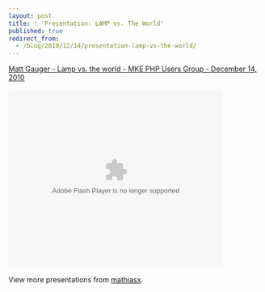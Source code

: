 ```yaml
---
layout: post
title: ! 'Presentation: LAMP vs. The World'
published: true
redirect_from:
  - /blog/2010/12/14/presentation-lamp-vs-the-world/
---
```


[Matt Gauger - Lamp vs. the world - MKE PHP Users Group - December 14, 2010](http://www.slideshare.net/mathiasx/matt-gauger-lamp-vs-the-world-mke-php-users-group-december-14-2010)

<object height="355" width="425"><param name="movie" value="http://static.slidesharecdn.com/swf/ssplayer2.swf?doc=lampvs-theworld-101214192052-phpapp01&amp;stripped_title=matt-gauger-lamp-vs-the-world-mke-php-users-group-december-14-2010&amp;userName=mathiasx"> <param name="allowFullScreen" value="true"> <param name="allowScriptAccess" value="always"><embed src="http://static.slidesharecdn.com/swf/ssplayer2.swf?doc=lampvs-theworld-101214192052-phpapp01&amp;stripped_title=matt-gauger-lamp-vs-the-world-mke-php-users-group-december-14-2010&amp;userName=mathiasx" type="application/x-shockwave-flash" height="355" width="425"></object> 

View more presentations from [mathiasx](http://www.slideshare.net/mathiasx).
